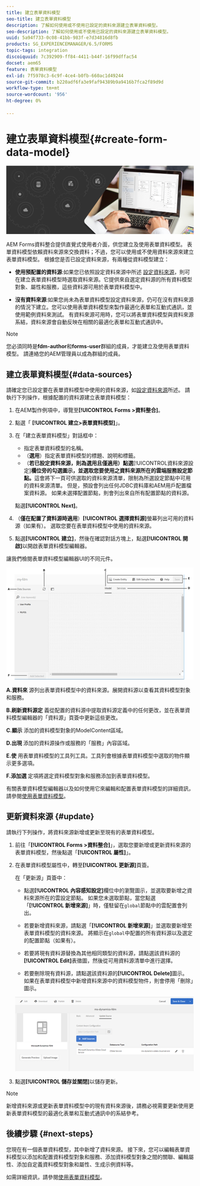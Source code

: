 ```yaml
---
title: 建立表單資料模型
seo-title: 建立表單資料模型
description: 了解如何使用或不使用已設定的資料來源建立表單資料模型。
seo-description: 了解如何使用或不使用已設定的資料來源建立表單資料模型。
uuid: 5a94f733-0c08-41bb-983f-e7d34816d8fb
products: SG_EXPERIENCEMANAGER/6.5/FORMS
topic-tags: integration
discoiquuid: 7c392909-ff84-4411-b44f-16f99dffac54
docset: aem65
feature: 表單資料模型
exl-id: 7f5978c3-6c9f-4ce4-b0fb-660ac1d49244
source-git-commit: b220adf6fa3e9faf94389b9a9416b7fca2f89d9d
workflow-type: tm+mt
source-wordcount: '956'
ht-degree: 0%

---
```


# 建立表單資料模型{#create-form-data-model}

![](do-not-localize/data-integeration.png)

AEM Forms資料整合提供直覺式使用者介面，供您建立及使用表單資料模型。 表單資料模型依賴資料來源來交換資料；不過，您可以使用或不使用資料來源來建立表單資料模型。 根據您是否已設定資料來源，有兩種從資料模型建立：

* **使用預配置的資料源**:如果您已依照設定資料來源中所述 [設定資料來源](../../forms/using/configure-data-sources.md)，則可在建立表單資料模型時選取資料來源。它提供來自選定資料源的所有資料模型對象、屬性和服務，這些資料源可用於表單資料模型中。

* **沒有資料來源**:如果您尚未為表單資料模型設定資料來源，仍可在沒有資料來源的情況下建立。您可以使用表單資料模型來製作最適化表單和互動式通訊，並使用範例資料來測試。 有資料來源可用時，您可以將表單資料模型與資料來源系結，資料來源會自動反映在相關的最適化表單和互動式通訊中。

>[!NOTE]
>
>您必須同時是&#x200B;**fdm-author**&#x200B;和&#x200B;**forms-user**&#x200B;群組的成員，才能建立及使用表單資料模型。 請連絡您的AEM管理員以成為群組的成員。

## 建立表單資料模型{#data-sources}

請確定您已設定要在表單資料模型中使用的資料來源，如[設定資料來源](../../forms/using/configure-data-sources.md)所述。 請執行下列操作，根據配置的資料源建立表單資料模型：

1. 在AEM製作例項中，導覽至&#x200B;**[!UICONTROL Forms >資料整合]**。
1. 點選「 **[!UICONTROL 建立>表單資料模型]**」。
1. 在「建立表單資料模型」對話框中：

   * 指定表單資料模型的名稱。
   * （**選用**）指定表單資料模型的標題、說明和標籤。
   * （**若已設定資料來源，則為選用且僅適用）點選**[!UICONTROL &#x200B;資料來源設定&#x200B;]**欄位旁的勾選圖示，並選取您要使用之資料來源所在的雲端服務設定節點。**&#x200B;這會將下一頁可供選取的資料來源清單，限制為所選設定節點中可用的資料來源清單。 但是，預設會列出任何JDBC資料庫和AEM用戶配置檔案資料源。 如果未選擇配置節點，則會列出來自所有配置節點的資料源。

   點選&#x200B;**[!UICONTROL Next]**。

1. （**僅在配置了資料源時適用**）**[!UICONTROL 選擇資料源]**&#x200B;螢幕列出可用的資料源（如果有）。 選取您要在表單資料模型中使用的資料來源。
1. 點選&#x200B;**[!UICONTROL 建立]**，然後在確認對話方塊上，點選&#x200B;**[!UICONTROL 開啟]**&#x200B;以開啟表單資料模型編輯器。

讓我們檢閱表單資料模型編輯器UI的不同元件。

![具有三個資料來源的表單資料模型：RESTful服務、AEM使用者設定檔和RDBMS。](assets/fdm-ui.png)

**A.資料來** 源列出表單資料模型中的資料來源。展開資料源以查看其資料模型對象和服務。

**B.刷新資料源定** 義從配置的資料源中提取資料源定義中的任何更改，並在表單資料模型編輯器的「資料源」頁簽中更新這些更改。

**C.顯示** 添加的資料模型對象的ModelContent區域。

**D.出現** 添加的資料源操作或服務的「服務」內容區域。

**E.使** 用表單資料模型的工具列工具。工具列會根據表單資料模型中選取的物件顯示更多選項。

**F.添加選** 定項將選定資料模型對象和服務添加到表單資料模型。

有關表單資料模型編輯器以及如何使用它來編輯和配置表單資料模型的詳細資訊，請參閱[使用表單資料模型](../../forms/using/work-with-form-data-model.md)。

## 更新資料來源 {#update}

請執行下列操作，將資料來源新增或更新至現有的表單資料模型。

1. 前往「**[!UICONTROL Forms >資料整合]**」，選取您要新增或更新資料來源的表單資料模型，然後點選「**[!UICONTROL 屬性]**」。
1. 在表單資料模型屬性中，轉至&#x200B;**[!UICONTROL 更新源]**&#x200B;頁簽。

   在「更新源」頁簽中：

   * 點選&#x200B;**[!UICONTROL 內容感知設定]**&#x200B;欄位中的瀏覽圖示，並選取要新增之資料來源所在的雲設定節點。 如果您未選取節點，當您點選「**[!UICONTROL 新增來源]**」時，僅駐留在`global`節點中的雲配置會列出。

   * 若要新增資料來源，請點選「**[!UICONTROL 新增來源]**」並選取要新增至表單資料模型的資料來源。 將顯示在`global`中配置的所有資料源以及選定的配置節點（如果有）。

   * 若要將現有資料源替換為其他相同類型的資料源，請點選該資料源的&#x200B;**[!UICONTROL Edit]**&#x200B;表徵圖，然後從可用資料源清單中進行選擇。
   * 若要刪除現有資料源，請點選該資料源的&#x200B;**[!UICONTROL Delete]**&#x200B;圖示。 如果在表單資料模型中新增資料來源中的資料模型物件，則會停用「刪除」圖示。

   ![fdm-properties](assets/fdm-properties.png)

1. 點選&#x200B;**[!UICONTROL 儲存並關閉]**&#x200B;以儲存更新。

>[!NOTE]
>
>新增資料來源或更新表單資料模型中的現有資料來源後，請務必視需要更新使用更新表單資料模型的最適化表單和互動式通訊中的系結參考。

## 後續步驟 {#next-steps}

您現在有一個表單資料模型，其中新增了資料來源。 接下來，您可以編輯表單資料模型以添加和配置資料模型對象和服務、添加資料模型對象之間的關聯、編輯屬性、添加自定義資料模型對象和屬性、生成示例資料等。

如需詳細資訊，請參閱[使用表單資料模型](../../forms/using/work-with-form-data-model.md)。
